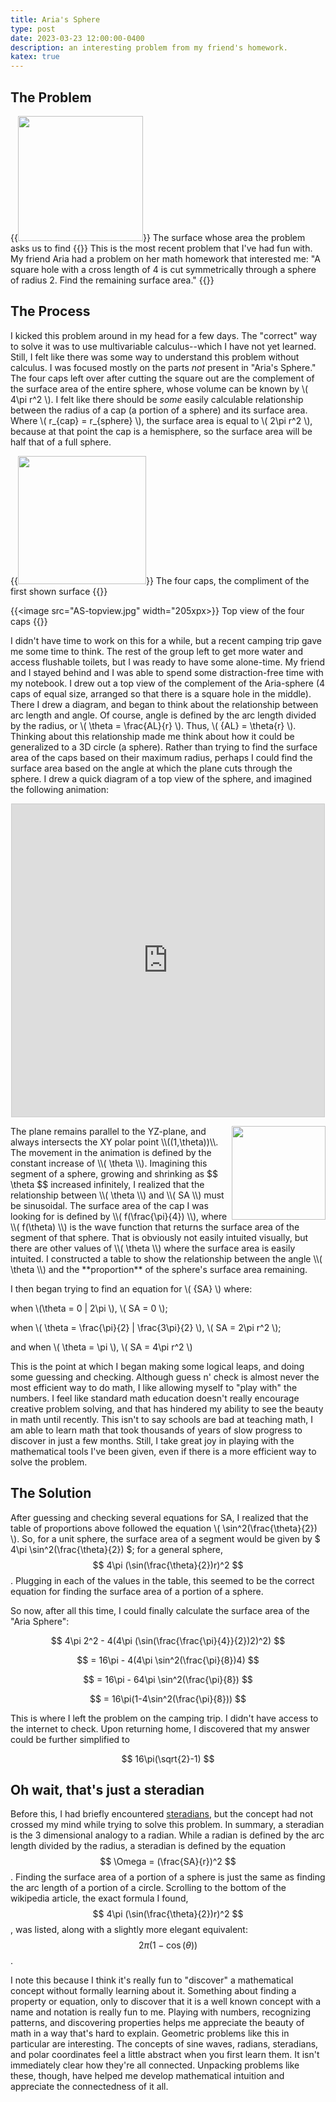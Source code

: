 ```yaml
---
title: Aria's Sphere
type: post
date: 2023-03-23 12:00:00-0400
description: an interesting problem from my friend's homework.
katex: true
---
```

## The Problem
{{<image src="AS-surface.jpg" width="200px" float="right">}}
The surface whose area the problem asks us to find
{{</image>}}
This is the most recent problem that I've had fun with. My friend Aria had a problem on her math homework that interested me: "A square hole with a cross length of 4 is cut symmetrically through a sphere of radius 2. Find the remaining surface area."
{{<divider>}}



## The Process

I kicked this problem around in my head for a few days. The "correct" way to solve it was to use multivariable calculus--which I have not yet learned. Still, I felt like there was some way to understand this problem without calculus. I was focused mostly on the parts *not* present in "Aria's Sphere." The four caps left over after cutting the square out are the complement of the surface area of the entire sphere, whose volume can be known by \\( 4\pi r^2 \\). I felt like there should be *some* easily calculable relationship between the radius of a cap (a portion of a sphere) and its surface area. Where \\( r_{cap} = r_{sphere} \\), the surface area is equal to \\( 2\pi r^2 \\), because at that point the cap is a hemisphere, so the surface area will be half that of a full sphere.

{{<image src="AS-fourcaps.jpg" width="205px">}}
	The four caps, the compliment of the first shown surface
{{</image>}}

{{<image src="AS-topview.jpg" width="205xpx>}}
	Top view of the four caps
{{</image>}}
 
I didn't have time to work on this for a while, but a recent camping trip gave me some time to think. The rest of the group left to get more water and access flushable toilets, but I was ready to have some alone-time. My friend and I stayed behind and I was able to spend some distraction-free time with my notebook. I drew out a top view of the complement of the Aria-sphere (4 caps of equal size, arranged so that there is a square hole in the middle). There I drew a diagram, and began to think about the relationship between arc length and angle. Of course, angle is defined by the arc length divided by the radius, or \\( \theta = \frac{AL}{r} \\). Thus, \\( {AL} = \theta{r} \\). Thinking about this relationship made me think about how it could be generalized to a 3D circle (a sphere). Rather than trying to find the surface area of the caps based on their maximum radius, perhaps I could find the surface area based on the angle at which the plane cuts through the sphere. I drew a quick diagram of a top view of the sphere, and imagined the following animation:

<p align="center">
<iframe src="https://www.desmos.com/calculator/spxeailzov?embed" width="500" height="500" style="border: 1px solid #ccc" frameborder=0></iframe>
</p>

<img src="/Book-N/assets/img/AS-table.jpg" style="width:150px;float:right">
The plane remains parallel to the YZ-plane, and always intersects the XY polar point \\((1,\theta))\\. The movement in the animation is defined by the constant increase of  \\( \theta \\). Imagining this segment of a sphere, growing and shrinking as $$ \theta $$ increased infinitely, I realized that the relationship between \\( \theta \\) and \\( SA \\) must be sinusoidal. The surface area of the cap I was looking for is defined by \\( f(\frac{\pi}{4}) \\), where \\( f(\theta) \\) is the wave function that returns the surface area of the segment of that sphere. That is obviously not easily intuited visually, but there are other values of \\( \theta \\) where the surface area is easily intuited. I constructed a table to show the relationship between the angle \\( \theta \\) and the **proportion** of the sphere's surface area remaining. 
<br style="clear:both">

I then began trying to find an equation for \\( {SA} \\) where:

 when \\(\theta = 0 \| 2\pi \\),  \\( SA = 0 \\);

 when \\( \theta = \frac{\pi}{2} \| \frac{3\pi}{2} \\), \\( SA = 2\pi r^2 \\); 

 and when \\( \theta = \pi \\),  \\( SA = 4\pi r^2 \\)

This is the point at which I began making some logical leaps, and doing some guessing and checking. Although guess n' check is almost never the most efficient way to do math, I like allowing myself to "play with" the numbers. I feel like standard math education doesn't really encourage creative problem solving, and that has hindered my ability to see the beauty in math until recently. This isn't to say schools are bad at teaching math, I am able to learn math that took thousands of years of slow progress to discover in just a few months. Still, I take great joy in playing with the mathematical tools I've been given, even if there is a more efficient way to solve the problem. 

## The Solution 

After guessing and checking several equations for SA, I realized that the table of proportions above followed the equation \\( \sin^2(\frac{\theta}{2}) \\). So, for a unit sphere, the surface area of a segment would be given by $ 4\pi \sin^2(\frac{\theta}{2}) $; for a general sphere, $$ 4\pi (\sin(\frac{\theta}{2})r)^2 $$. Plugging in each of the values in the table, this seemed to be the correct equation for finding the surface area of a portion of a sphere.

So now, after all this time, I could finally calculate the surface area of the "Aria Sphere":

$$ 4\pi 2^2 - 4(4\pi (\sin(\frac{\frac{\pi}{4}}{2})2)^2) $$

$$ = 16\pi - 4(4\pi \sin^2(\frac{\pi}{8})4) $$

$$ = 16\pi - 64\pi \sin^2(\frac{\pi}{8}) $$

$$ = 16\pi(1-4\sin^2(\frac{\pi}{8})) $$

This is where I left the problem on the camping trip. I didn't have access to the internet to check. Upon returning home, I discovered that my answer could be further simplified to 

$$ 16\pi(\sqrt{2}-1) $$

## Oh wait, that's just a steradian

Before this, I had briefly encountered [steradians](https://en.wikipedia.org/wiki/Steradian), but the concept had not crossed my mind while trying to solve this problem. In summary, a steradian is the 3 dimensional analogy to a radian. While a radian is defined by the arc length divided by the radius, a steradian is defined by the equation $$ \Omega = (\frac{SA}{r})^2 $$. Finding the surface area of a portion of a sphere is just the same as finding the arc length of a portion of a circle. Scrolling to the bottom of the wikipedia article, the exact formula I found, $$ 4\pi (\sin(\frac{\theta}{2})r)^2 $$, was listed, along with a slightly more elegant equivalent: $$ 2\pi(1-\cos(\theta)) $$. 

I note this because I think it's really fun to "discover" a mathematical concept without formally learning about it. Something about finding a property or equation, only to discover that it is a well known concept with a name and notation is really fun to me. Playing with numbers, recognizing patterns, and discovering properties helps me appreciate the beauty of math in a way that's hard to explain. Geometric problems like this in particular are interesting. The concepts of sine waves, radians, steradians, and polar coordinates feel a little abstract when you first learn them. It isn't immediately clear how they're all connected. Unpacking problems like these, though, have helped me develop mathematical intuition and appreciate the connectedness of it all.